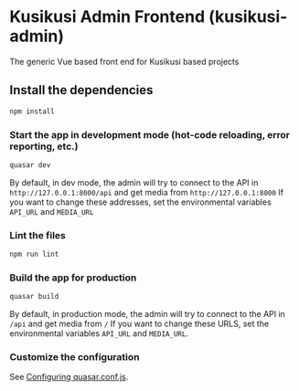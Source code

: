 # Kusikusi Admin Frontend (kusikusi-admin)

The generic Vue based front end for Kusikusi based projects

## Install the dependencies
```bash
npm install
```

### Start the app in development mode (hot-code reloading, error reporting, etc.)
```bash
quasar dev
```
By default, in dev mode, the admin will try to connect to the API in `http://127.0.0.1:8000/api` and get media from `http://127.0.0.1:8000` If you want to change these addresses, set the environmental variables `API_URL` and `MEDIA_URL`

### Lint the files
```bash
npm run lint
```

### Build the app for production
```bash
quasar build
```
By default, in production mode, the admin will try to connect to the API in `/api` and get media from `/` If you want to change these URLS, set the environmental variables `API_URL` and `MEDIA_URL`.

### Customize the configuration
See [Configuring quasar.conf.js](https://quasar.dev/quasar-cli/quasar-conf-js).

